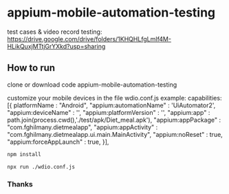# appium-mobile-automation-testing
test cases & video record testing:
https://drive.google.com/drive/folders/1KHQHLfgLmIf4M-HLikQuxjMTtjGrYXkd?usp=sharing

## How to run
clone or download code appium-mobile-automation-testing

customize your mobile devices in the file wdio.conf.js
example:
capabilities: [{
        platformName                : "Android",
        "appium:automationName"     : 'UiAutomator2',
        "appium:deviceName"         : '<your name device>',
        "appium:platformVersion"    : '<device version>',
        "appium:app"                : path.join(process.cwd(),'./test/apk/Diet_meal.apk'),
        "appium:appPackage"         : "com.fghilmany.dietmealapp",
        "appium:appActivity"        : "com.fghilmany.dietmealapp.ui.main.MainActivity",
        "appium:noReset"            : true,
        "appium:forceAppLaunch"     : true,
    }],

```bash
npm install
```

```bash
npx run ./wdio.conf.js
```
### Thanks
